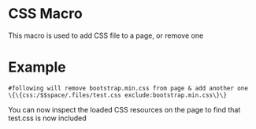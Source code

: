 CSS Macro
=========

This macro is used to add CSS file to a page, or remove one

Example
=======

```
#following will remove bootstrap.min.css from page & add another one
\{\{css:/$$space/.files/test.css exclude:bootstrap.min.css\}\}
```

You can now inspect the loaded CSS resources on the page to find that
test.css is now included
